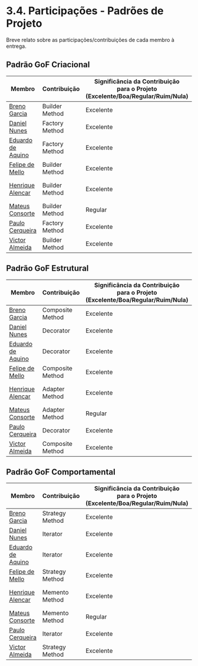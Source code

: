 # 3.4. Participações - Padrões de Projeto

Breve relato sobre as participações/contribuições de cada membro à entrega.

## Padrão GoF Criacional

| Membro | Contribuição | Significância da Contribuição <br> para o Projeto <br> (Excelente/Boa/Regular/Ruim/Nula) | Comprobatórios |
| ------ | ------ | ------ | ------ |
| [Breno Garcia](https://github.com/brenoalexandre0) | Builder Method | Excelente | [Builder](./Criacionais/builder-curriculo.md) <br> [Commit](https://github.com/UnBArqDsw2025-2-Turma02/2025.2-T02_G5_DicasDeEstagio_Entrega03/commit/eb8ab103fa145e02e241ce066291e07ce611eb71)|
| [Daniel Nunes](https://github.com/Mach1r0) | Factory Method | Excelente | [PR #3](https://github.com/UnBArqDsw2025-2-Turma02/2025.2-T02_G5_DicasDeEstagio_Entrega03/pull/3) <br> [Artefato](./Criacionais/3.1.Factory_Method.md) |
| [Eduardo de Aquino](https://github.com/fxred) | Factory Method | Excelente | [PR #3](https://github.com/UnBArqDsw2025-2-Turma02/2025.2-T02_G5_DicasDeEstagio_Entrega03/pull/3) <br> [Artefato](./Criacionais/3.1.Factory_Method.md) |
| [Felipe de Mello](https://github.com/FelipeNunesdM) | Builder Method | Excelente | [Builder](./Criacionais/builder-curriculo.md) <br> [Commit](https://github.com/UnBArqDsw2025-2-Turma02/2025.2-T02_G5_DicasDeEstagio_Entrega03/commit/eb8ab103fa145e02e241ce066291e07ce611eb71) |
| [Henrique Alencar](https://github.com/henryqma) | Builder Method | Excelente | [Builder](./Criacionais/builder.md) <br> [Commit](https://github.com/UnBArqDsw2025-2-Turma02/2025.2-T02_G5_DicasDeEstagio_Entrega03/commit/c4ae9f5704d9a7695fa04b58489633f3d2fe97fd) <br> [Commit](https://github.com/UnBArqDsw2025-2-Turma02/2025.2-T02_G5_DicasDeEstagio_Entrega03/commit/675fcfb858805ecb5d317397263be762452b0cbe) |
| [Mateus Consorte](https://github.com/MVConsorte) |  Builder Method | Regular | [Builder](./Criacionais/builder.md) <br> [PR #14](https://github.com/UnBArqDsw2025-2-Turma02/2025.2-T02_G5_DicasDeEstagio_Entrega03/pull/14) |
| [Paulo Cerqueira](https://github.com/paulocerqr) | Factory Method | Excelente | [PR #3](https://github.com/UnBArqDsw2025-2-Turma02/2025.2-T02_G5_DicasDeEstagio_Entrega03/pull/3) <br> [Artefato](./Criacionais/3.1.Factory_Method.md) |
| [Victor Almeida](https://github.com/aqela-batata-alt) | Builder Method | Excelente | [Builder](./Criacionais/builder-curriculo.md) <br> [Commit](https://github.com/UnBArqDsw2025-2-Turma02/2025.2-T02_G5_DicasDeEstagio_Entrega03/commit/eb8ab103fa145e02e241ce066291e07ce611eb71) |


## Padrão GoF Estrutural

| Membro | Contribuição | Significância da Contribuição <br> para o Projeto <br> (Excelente/Boa/Regular/Ruim/Nula) | Comprobatórios |
| ------ | ------ | ------ | ------ |
| [Breno Garcia](https://github.com/brenoalexandre0) | Composite Method | Excelente | [Composite](./Estruturais/composite.md) <br> [Commit](https://github.com/UnBArqDsw2025-2-Turma02/2025.2-T02_G5_DicasDeEstagio_Entrega03/commit/eb8ab103fa145e02e241ce066291e07ce611eb71) |
| [Daniel Nunes](https://github.com/Mach1r0) | Decorator | Excelente | [PR #7](https://github.com/UnBArqDsw2025-2-Turma02/2025.2-T02_G5_DicasDeEstagio_Entrega03/pull/7) <br> [Artefato](./Estruturais/3.2.Decorator.md) |
| [Eduardo de Aquino](https://github.com/fxred) | Decorator | Excelente | [PR #7](https://github.com/UnBArqDsw2025-2-Turma02/2025.2-T02_G5_DicasDeEstagio_Entrega03/pull/7) <br> [Artefato](./Estruturais/3.2.Decorator.md) |
| [Felipe de Mello](https://github.com/FelipeNunesdM) | Composite Method | Excelente | [Composite](./Estruturais/composite.md) <br> [Commit](https://github.com/UnBArqDsw2025-2-Turma02/2025.2-T02_G5_DicasDeEstagio_Entrega03/commit/eb8ab103fa145e02e241ce066291e07ce611eb71) |
| [Henrique Alencar](https://github.com/henryqma) | Adapter Method | Excelente | [Adapter](./Estruturais/adapter.md) <br> [Commit](https://github.com/UnBArqDsw2025-2-Turma02/2025.2-T02_G5_DicasDeEstagio_Entrega03/commit/906492823c0baf299a2dd505b4c22e43edf20305) <br> [Commit](https://github.com/UnBArqDsw2025-2-Turma02/2025.2-T02_G5_DicasDeEstagio_Entrega03/commit/74b15f0d9c8b3fef2e5b0e2930c651805b519b63) |
| [Mateus Consorte](https://github.com/MVConsorte) |  Adapter Method | Regular | [Adapter](./Estruturais/adapter.md) <br> [PR#15](https://github.com/UnBArqDsw2025-2-Turma02/2025.2-T02_G5_DicasDeEstagio_Entrega03/pull/15) |
| [Paulo Cerqueira](https://github.com/paulocerqr) | Decorator | Excelente | [PR #7](https://github.com/UnBArqDsw2025-2-Turma02/2025.2-T02_G5_DicasDeEstagio_Entrega03/pull/7) <br> [Artefato](./Estruturais/3.2.Decorator.md) |
| [Victor Almeida](https://github.com/aqela-batata-alt) | Composite Method | Excelente | [Composite](./Estruturais/composite.md) <br> [Commit](https://github.com/UnBArqDsw2025-2-Turma02/2025.2-T02_G5_DicasDeEstagio_Entrega03/commit/eb8ab103fa145e02e241ce066291e07ce611eb71) |


## Padrão GoF Comportamental

| Membro | Contribuição | Significância da Contribuição <br> para o Projeto <br> (Excelente/Boa/Regular/Ruim/Nula) | Comprobatórios |
| ------ | ------ | ------ | ------ |
| [Breno Garcia](https://github.com/brenoalexandre0) | Strategy Method | Excelente | [Strategy](./Comportamentais/strategy.md) <br> [Commit](https://github.com/UnBArqDsw2025-2-Turma02/2025.2-T02_G5_DicasDeEstagio_Entrega03/commit/eb8ab103fa145e02e241ce066291e07ce611eb71) |
| [Daniel Nunes](https://github.com/Mach1r0) | Iterator | Excelente | [PR #6](https://github.com/UnBArqDsw2025-2-Turma02/2025.2-T02_G5_DicasDeEstagio_Entrega03/pull/6) <br> [Artefato](./Comportamentais/3.3.Iterator.md) |
| [Eduardo de Aquino](https://github.com/fxred) | Iterator | Excelente | [PR #6](https://github.com/UnBArqDsw2025-2-Turma02/2025.2-T02_G5_DicasDeEstagio_Entrega03/pull/6) <br> [Artefato](./Comportamentais/3.3.Iterator.md) |
| [Felipe de Mello](https://github.com/FelipeNunesdM) | Strategy Method  | Excelente | [Strategy](./Comportamentais/strategy.md) <br> [Commit](https://github.com/UnBArqDsw2025-2-Turma02/2025.2-T02_G5_DicasDeEstagio_Entrega03/commit/eb8ab103fa145e02e241ce066291e07ce611eb71) |
| [Henrique Alencar](https://github.com/henryqma) | Memento Method | Excelente | [Memento](./Comportamentais/memento.md) <br> [Commit](https://github.com/UnBArqDsw2025-2-Turma02/2025.2-T02_G5_DicasDeEstagio_Entrega03/commit/f406611d8716bdb88875cec537d3b579d1c0cf15) <br> [Commit](https://github.com/UnBArqDsw2025-2-Turma02/2025.2-T02_G5_DicasDeEstagio_Entrega03/commit/c03df7369750956f1d009441a5fe46c1c20b228f) |
| [Mateus Consorte](https://github.com/MVConsorte) | Memento Method | Regular | [Memento](./Comportamentais/memento.md) <br> [PR#13](https://github.com/UnBArqDsw2025-2-Turma02/2025.2-T02_G5_DicasDeEstagio_Entrega03/pull/13) |
| [Paulo Cerqueira](https://github.com/paulocerqr) | Iterator | Excelente | [PR #6](https://github.com/UnBArqDsw2025-2-Turma02/2025.2-T02_G5_DicasDeEstagio_Entrega03/pull/6) <br> [Artefato](./Comportamentais/3.3.Iterator.md) |
| [Victor Almeida](https://github.com/aqela-batata-alt) | Strategy Method | Excelente | [Strategy](./Comportamentais/strategy.md) <br> [Commit](https://github.com/UnBArqDsw2025-2-Turma02/2025.2-T02_G5_DicasDeEstagio_Entrega03/commit/eb8ab103fa145e02e241ce066291e07ce611eb71) |
